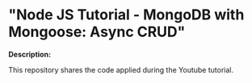 # "Node JS Tutorial - MongoDB with Mongoose: Async CRUD"

**Description:**

This repository shares the code applied during the Youtube tutorial. 
